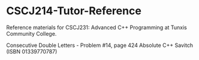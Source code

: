 # CSCJ214-Tutor-Reference
Reference materials for CSCJ231: Advanced C++ Programming at Tunxis Community College.

Consecutive Double Letters - Problem #14, page 424 Absolute C++ Savitch (ISBN 01339770787)
